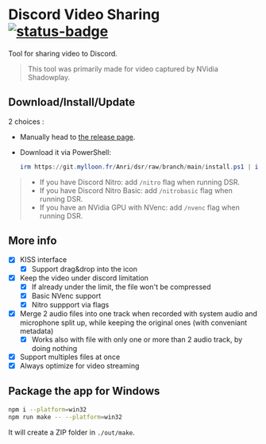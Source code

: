 # Discord Video Sharing [![status-badge](https://git.mylloon.fr/Anri/dsr/badges/workflows/release.yml/badge.svg)](https://git.mylloon.fr/Anri/dsr/actions?workflow=release.yml)

Tool for sharing video to Discord.

> This tool was primarily made for video captured by NVidia Shadowplay.

## Download/Install/Update

2 choices :

- Manually head to [the release page](https://git.mylloon.fr/Anri/dsr/releases/latest).
- Download it via PowerShell:

  ```powershell
  irm https://git.mylloon.fr/Anri/dsr/raw/branch/main/install.ps1 | iex
  ```

> - If you have Discord Nitro: add `/nitro` flag when running DSR.
> - If you have Discord Nitro Basic: add `/nitrobasic` flag when running DSR.
> - If you have an NVidia GPU with NVenc: add `/nvenc` flag when running DSR.

## More info

- [x] KISS interface
  - [x] Support drag&drop into the icon
- [x] Keep the video under discord limitation
  - [x] If already under the limit, the file won't be compressed
  - [x] Basic NVenc support
  - [x] Nitro suppport via flags
- [x] Merge 2 audio files into one track when recorded with system audio and microphone
      split up, while keeping the original ones (with conveniant metadata)
  - [x] Works also with file with only one or more than 2 audio track, by doing
        nothing
- [x] Support multiples files at once
- [x] Always optimize for video streaming

## Package the app for Windows

```bash
npm i --platform=win32
npm run make -- --platform=win32
```

It will create a ZIP folder in `./out/make`.

